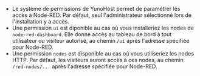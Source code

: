* Le système de permissions de YunoHost permet de paramétrer les accès à Node-RED. Par défaut, seul l'administrateur sélectionné lors de l'installation y a accès.
* Une permission `ui` est diponible au cas où vous installeriez les nodes de `node-red-dashboard`. Elle donne accès au tableau de bord à tout utilisateur ou visiteur autorisé, au chemin `/ui` après l'adresse spécifiée pour Node-RED.
* Une permission `nodes` est disponible au cas où vous utiliseriez les nodes HTTP. Par défaut, les visiteurs auront accès à ces nodes, au chemin `/red-nodes/...` après l'adresse spécifiée pour Node-RED.

